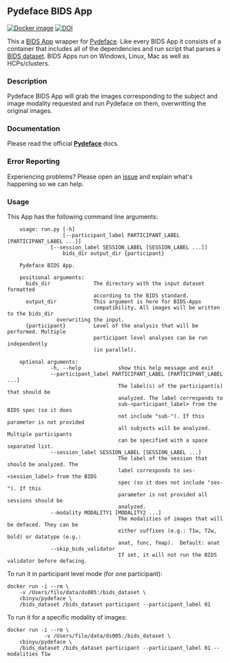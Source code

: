 ## Pydeface BIDS App

[![Docker image](https://img.shields.io/badge/docker-cbinyu/pydeface-brightgreen.svg?logo=docker&style=flat)](https://hub.docker.com/r/cbinyu/pydeface/tags/)
[![DOI](https://zenodo.org/badge/172774738.svg)](https://zenodo.org/badge/latestdoi/172774738)

This a [BIDS App](https://bids-apps.neuroimaging.io) wrapper for [Pydeface](https://github.com/poldracklab/pydeface).
Like every BIDS App it consists of a container that includes all of the dependencies and run script that parses a [BIDS dataset](http://bids.neuroimaging.io).
BIDS Apps run on Windows, Linux, Mac as well as HCPs/clusters.


### Description
Pydeface BIDS App will grab the images corresponding to the subject
and image modality requested and run Pydeface on them, overwritting
the original images.

### Documentation
Please read the official [**Pydeface**](https://github.com/poldracklab/pydeface) docs.

### Error Reporting
Experiencing problems? Please open an [issue](http://github.com/cbinyu/pydeface/issues/new) and explain what's happening so we can help.

### Usage
This App has the following command line arguments:

		usage: run.py [-h]
		              [--participant_label PARTICIPANT_LABEL [PARTICIPANT_LABEL ...]]
			      [--session_label SESSION_LABEL [SESSION_LABEL ...]]
		              bids_dir output_dir {participant}

		Pydeface BIDS App.

		positional arguments:
		  bids_dir              The directory with the input dataset formatted
		                        according to the BIDS standard.
		  output_dir            This argument is here for BIDS-Apps
		                        compatibility. All images will be written to the bids_dir
					overwriting the input.
		  {participant}         Level of the analysis that will be performed. Multiple
		                        participant level analyses can be run independently
		                        (in parallel).

		optional arguments:
                  -h, --help            show this help message and exit
                  --participant_label PARTICIPANT_LABEL [PARTICIPANT_LABEL ...]
                                        The label(s) of the participant(s) that should be
                                        analyzed. The label corresponds to
                                        sub-<participant_label> from the BIDS spec (so it does
                                        not include "sub-"). If this parameter is not provided
                                        all subjects will be analyzed. Multiple participants
                                        can be specified with a space separated list.
                  --session_label SESSION_LABEL [SESSION_LABEL ...]
                                        The label of the session that should be analyzed. The
                                        label corresponds to ses-<session_label> from the BIDS
                                        spec (so it does not include "ses-"). If this
                                        parameter is not provided all sessions should be
                                        analyzed.
                  --modality MODALITY1 [MODALITY2 ...]
                                        The modalities of images that will be defaced. They can be
                                        either suffixes (e.g.: T1w, T2w, bold) or datatype (e.g.:
                                        anat, func, fmap).  Default: anat
                  --skip_bids_validator
                                        If set, it will not run the BIDS validator before defacing.


To run it in participant level mode (for one participant):

    docker run -i --rm \
		-v /Users/filo/data/ds005:/bids_dataset \
		cbinyu/pydeface \
		/bids_dataset /bids_dataset participant --participant_label 01

To run it for a specific modality of images:

    docker run -i --rm \
                -v /Users/filo/data/ds005:/bids_dataset \
		cbinyu/pydeface \
		/bids_dataset /bids_dataset participant --participant_label 01 --modalities T1w

